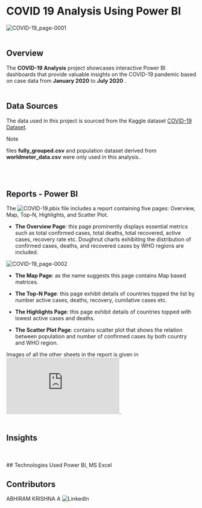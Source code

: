 # COVID 19 Analysis Using Power BI

![COVID-19_page-0001](https://github.com/user-attachments/assets/2fae3da5-cf17-40c3-914f-4158bdeac294)
<br>
<br>

## Overview
The **COVID-19 Analysis** project showcases interactive Power BI dashboards that provide valuable insights on the COVID-19 pandemic based on case data from **January 2020** to **July 2020** .
<br>
<br>

## Data Sources
The data used in this project is sourced from the Kaggle dataset [COVID-19 Dataset](https://www.kaggle.com/datasets/imdevskp/corona-virus-report).
> [!NOTE]
> files **fully_grouped.csv** and population dataset derived from **worldmeter_data.csv** were only used in this analysis..
<br>
<br>

## Reports - Power BI
The ![COVID-19.pbix](https://github.com/abhi-ram-krishna/COVID-19-Analysis-Power_BI/blob/cc626aa0f64fac71c3a1ad909940e642de99ab97/COVID-19.pbix) file includes a report containing five pages: Overview, Map, Top-N, Highlights, and Scatter Plot.

- **The Overview Page**: this page prominently displays essential metrics such as total confirmed cases, total deaths, total recovered, active cases, recovery rate etc. Doughnut charts exhibiting the distribution of confirmed cases, deaths, and recovered cases by WHO regions are included.

![COVID-19_page-0002](https://github.com/user-attachments/assets/cbb67737-90a4-4015-ac00-4ce55742c183)

- **The Map Page**: as the name suggests this page contains Map based matrices.

- **The Top-N Page**: this page exhibit details of countries topped the list by number active cases, deaths, recovery, cumilative cases etc.

- **The Highlights Page**: this page exhibit details of countries topped with lowest active cases and deaths.

- **The Scatter Plot Page**: contains scatter plot that shows the relation between population and number of confirmed cases by both country and WHO region.

Images of all the other sheets in the report is given in ![COVID-19.pdf](https://github.com/abhi-ram-krishna/COVID-19-Analysis-Power_BI/blob/cc626aa0f64fac71c3a1ad909940e642de99ab97/COVID-19.pdf).
<br>
<br>
## Insights

<br>
<br>
## Technologies Used
Power BI, MS Excel
   
## Contributors
ABHIRAM KRISHNA A
![LinkedIn](https://www.linkedin.com/in/abhiram-krishna-085163160/)

